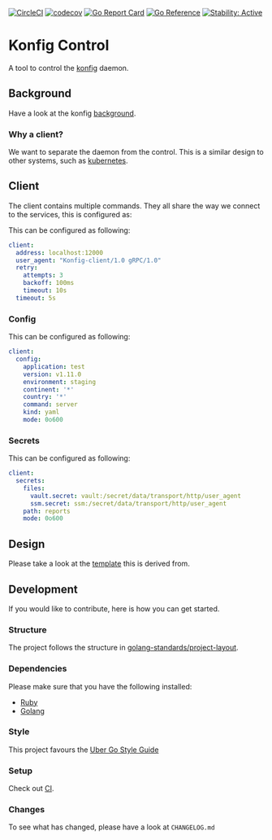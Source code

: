 [![CircleCI](https://circleci.com/gh/alexfalkowski/konfigctl.svg?style=svg)](https://circleci.com/gh/alexfalkowski/konfigctl)
[![codecov](https://codecov.io/gh/alexfalkowski/konfigctl/graph/badge.svg?token=QSRFU8VNST)](https://codecov.io/gh/alexfalkowski/konfigctl)
[![Go Report Card](https://goreportcard.com/badge/github.com/alexfalkowski/konfigctl)](https://goreportcard.com/report/github.com/alexfalkowski/konfigctl)
[![Go Reference](https://pkg.go.dev/badge/github.com/alexfalkowski/konfigctl.svg)](https://pkg.go.dev/github.com/alexfalkowski/konfigctl)
[![Stability: Active](https://masterminds.github.io/stability/active.svg)](https://masterminds.github.io/stability/active.html)

# Konfig Control

A tool to control the [konfig](https://github.com/alexfalkowski/konfig) daemon.

## Background

Have a look at the konfig [background](https://github.com/alexfalkowski/konfig?tab=readme-ov-file#background).

### Why a client?

We want to separate the daemon from the control. This is a similar design to other systems, such as [kubernetes](https://kubernetes.io/).

## Client

The client contains multiple commands. They all share the way we connect to the services, this is configured as:

This can be configured as following:

```yaml
client:
  address: localhost:12000
  user_agent: "Konfig-client/1.0 gRPC/1.0"
  retry:
    attempts: 3
    backoff: 100ms
    timeout: 10s
  timeout: 5s
```

### Config

This can be configured as following:

```yaml
client:
  config:
    application: test
    version: v1.11.0
    environment: staging
    continent: '*'
    country: '*'
    command: server
    kind: yaml
    mode: 0o600
```

### Secrets

This can be configured as following:

```yaml
client:
  secrets:
    files:
      vault.secret: vault:/secret/data/transport/http/user_agent
      ssm.secret: ssm:/secret/data/transport/http/user_agent
    path: reports
    mode: 0o600
```

## Design

Please take a look at the [template](https://github.com/alexfalkowski/go-client-template) this is derived from.

## Development

If you would like to contribute, here is how you can get started.

### Structure

The project follows the structure in [golang-standards/project-layout](https://github.com/golang-standards/project-layout).

### Dependencies

Please make sure that you have the following installed:
- [Ruby](.ruby-version)
- [Golang](go.mod)

### Style

This project favours the [Uber Go Style Guide](https://github.com/uber-go/guide/blob/master/style.md)

### Setup

Check out [CI](.circleci/config.yml).


### Changes

To see what has changed, please have a look at `CHANGELOG.md`
